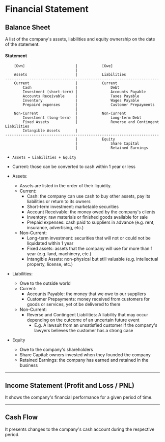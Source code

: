 # Financial Statement

## Balance Sheet
A list of the company's assets, liabilities and equity ownership on the date of the statement.

#### Statement
~~~
    [Own]                       |           [Owe]
                                |
    Assets                      |           Liabilities
----------------------------------------------------------------------     
    Current                     |           Current
        Cash                    |               Debt
        Investment (short-term) |               Accounts Payable
        Accounts Receivable     |               Taxes Payable
        Inventory               |               Wages Payable
        Prepaird expenses       |               Customer Prepayments
                                |
    Non-Current                 |           Non-Current
        Investment (long-term)  |               Long-term Debt
        Fixed Assets            |               Reverse and Contingent Liabilities
        Intangible Assets       |     
----------------------------------------------------------------------     
                                |           Equity
                                |               Share Capital
                                |               Retained Earnings

~~~
* `Assets = Liabilities + Equity`


* Current: those can be converted to cash within 1 year or less
* Assets:
    * Assets are listed in the order of their liquidity.
    * Current:
        * Cash: the company can use cash to buy other assets, pay its liabilities or return to its owners
        * Short-term investment: marketable securities
        * Account Receivable: the money owed by the company's clients
        * Inventory: raw materials or finished goods available for sale
        * Prepaid expenses: cash paid to suppliers in advance (e.g. rent, insurance, advertising, etc.)
    * Non-Current:
        * Long-term investment: securities that will not or could not be liquidated within 1 year
        * Fixed assets: assets that the company will use for more than 1 year (e.g. land, machinery, etc.)
        * Intangible Assets: non-physical but still valuable (e.g. intellectual property, license, etc.)


* Liabilities:
    * Owe to the outside world
    * Current:
        * Accounts Payable: the money that we owe to our suppliers
        * Customer Prepayments: money received from customers for goods or services, yet ot be delivered to them
    * Non-Current:
        * Reverse and Contingent Liabilities: A liability that may occur depending on the outcome of an uncertain future event
            * E.g. A lawsuit from an unsatisfied customer if the company's lawyers believes the customer has a strong case


* Equity
    * Owe to the company's shareholders
    * Share Capital: owners invested when they founded the company
    * Retained Earnings: the company has earned and retained in the business


---



## Income Statement (Profit and Loss / PNL)
It shows the company's financial performance for a given period of time. 

---



## Cash Flow
It presents changes to the company's cash account during the respective period.